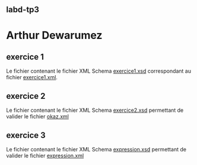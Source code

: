 labd-tp3
--------

Arthur Dewarumez
================

exercice 1
----------

Le fichier contenant le fichier XML Schema [exercice1.xsd](https://github.com/arctarus44/labd-tp3/blob/master/exercice1.xsd) correspondant
au fichier [exercice1.xml](https://github.com/arctarus44/labd-tp3/blob/master/exercice1.xml).

exercice 2
----------
Le fichier contenant le fichier XML Schema [exercice2.xsd](https://github.com/arctarus44/labd-tp3/blob/master/exercice2.xsd)
permettant de valider le fichier [okaz.xml](https://github.com/arctarus44/labd-tp3/blob/master/okaz.xml)

exercice 3
----------
Le fichier contenant le fichier XML Schema [expression.xsd](https://github.com/arctarus44/labd-tp3/blob/master/expression.xsd)
permettant de valider le fichier [expression.xml](https://github.com/arctarus44/labd-tp3/blob/master/expression.xml)